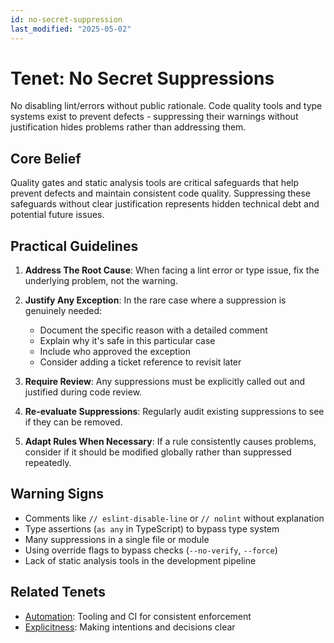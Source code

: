 ```yaml
---
id: no-secret-suppression
last_modified: "2025-05-02"
---
```


# Tenet: No Secret Suppressions

No disabling lint/errors without public rationale. Code quality tools and type systems exist to prevent defects - suppressing their warnings without justification hides problems rather than addressing them.

## Core Belief

Quality gates and static analysis tools are critical safeguards that help prevent defects and maintain consistent code quality. Suppressing these safeguards without clear justification represents hidden technical debt and potential future issues.

## Practical Guidelines

1. **Address The Root Cause**: When facing a lint error or type issue, fix the underlying problem, not the warning.

2. **Justify Any Exception**: In the rare case where a suppression is genuinely needed:
   - Document the specific reason with a detailed comment
   - Explain why it's safe in this particular case
   - Include who approved the exception
   - Consider adding a ticket reference to revisit later

3. **Require Review**: Any suppressions must be explicitly called out and justified during code review.

4. **Re-evaluate Suppressions**: Regularly audit existing suppressions to see if they can be removed.

5. **Adapt Rules When Necessary**: If a rule consistently causes problems, consider if it should be modified globally rather than suppressed repeatedly.

## Warning Signs

- Comments like `// eslint-disable-line` or `// nolint` without explanation
- Type assertions (`as any` in TypeScript) to bypass type system
- Many suppressions in a single file or module
- Using override flags to bypass checks (`--no-verify`, `--force`)
- Lack of static analysis tools in the development pipeline

## Related Tenets

- [Automation](/tenets/automation.md): Tooling and CI for consistent enforcement
- [Explicitness](/tenets/explicit-over-implicit.md): Making intentions and decisions clear